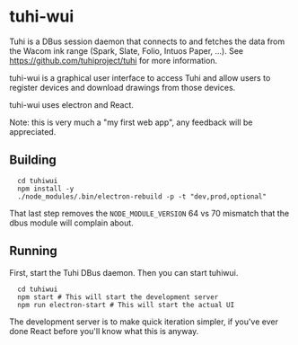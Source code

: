 tuhi-wui
========

Tuhi is a DBus session daemon that connects to and fetches the data from the
Wacom ink range (Spark, Slate, Folio, Intuos Paper, ...). See
https://github.com/tuhiproject/tuhi for more information.

tuhi-wui is a graphical user interface to access Tuhi and allow users to
register devices and download drawings from those devices.

tuhi-wui uses electron and React.

Note: this is very much a "my first web app", any feedback will be
appreciated.


Building
--------

```
  cd tuhiwui
  npm install -y
  ./node_modules/.bin/electron-rebuild -p -t "dev,prod,optional"
```

That last step removes the `NODE_MODULE_VERSION` 64 vs 70 mismatch that the
dbus module will complain about.


Running
-------

First, start the Tuhi DBus daemon. Then you can start tuhiwui.

```
  cd tuhiwui
  npm start # This will start the development server
  npm run electron-start # This will start the actual UI
```

The development server is to make quick iteration simpler, if you've ever
done React before you'll know what this is anyway.
